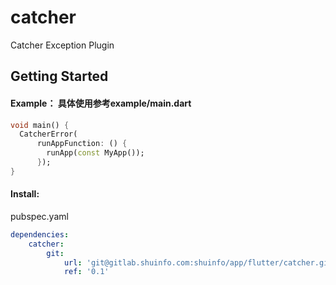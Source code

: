 # catcher

Catcher Exception Plugin

## Getting Started

#### Example： 具体使用参考example/main.dart

```dart
void main() {
  CatcherError(
      runAppFunction: () {
        runApp(const MyApp());
      });
}
```



#### Install:

pubspec.yaml

```yaml
dependencies:
	catcher:
		git:
			url: 'git@gitlab.shuinfo.com:shuinfo/app/flutter/catcher.git'
			ref: '0.1'

```

​	

​	
